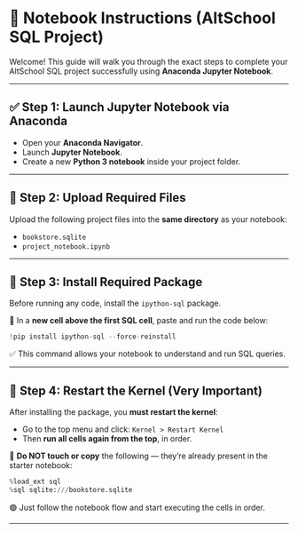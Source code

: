 # 📝 Notebook Instructions (AltSchool SQL Project)

Welcome! This guide will walk you through the exact steps to complete your AltSchool SQL project successfully using **Anaconda Jupyter Notebook**.

---

## ✅ Step 1: Launch Jupyter Notebook via Anaconda

- Open your **Anaconda Navigator**.
- Launch **Jupyter Notebook**.
- Create a new **Python 3 notebook** inside your project folder.

---

## 📂 Step 2: Upload Required Files

Upload the following project files into the **same directory** as your notebook:

- `bookstore.sqlite`  
- `project_notebook.ipynb`

---

## 🧪 Step 3: Install Required Package

Before running any code, install the `ipython-sql` package.

📌 In a **new cell above the first SQL cell**, paste and run the code below:

```python
!pip install ipython-sql --force-reinstall
````

✅ This command allows your notebook to understand and run SQL queries.

---

## 🔁 Step 4: Restart the Kernel (Very Important)

After installing the package, you **must restart the kernel**:

* Go to the top menu and click: `Kernel > Restart Kernel`
* Then **run all cells again from the top**, in order.

🚫 **Do NOT touch or copy** the following — they’re already present in the starter notebook:

```python
%load_ext sql
%sql sqlite:///bookstore.sqlite
```

🟢 Just follow the notebook flow and start executing the cells in order.

---


